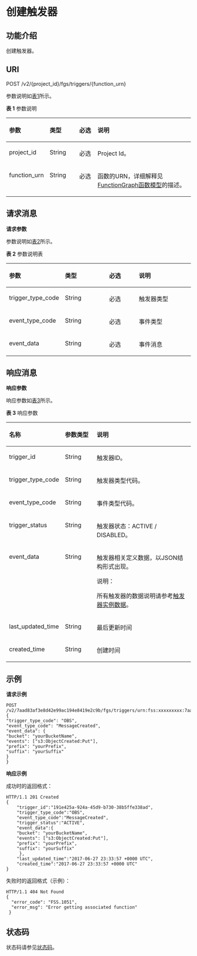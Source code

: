 # 创建触发器<a name="ZH-CN_TOPIC_0115410425"></a>

## 功能介绍<a name="section25653620"></a>

创建触发器。

## URI<a name="section29555991"></a>

POST /v2/\{project\_id\}/fgs/triggers/\{function\_urn\}

参数说明如[表1](#d0e5632)所示。

**表 1**  参数说明

<a name="d0e5632"></a>
<table><thead align="left"><tr id="row61148692"><th class="cellrowborder" valign="top" width="19.39%" id="mcps1.2.5.1.1"><p id="p54097009"><a name="p54097009"></a><a name="p54097009"></a>参数</p>
</th>
<th class="cellrowborder" valign="top" width="16.330000000000002%" id="mcps1.2.5.1.2"><p id="p19781590"><a name="p19781590"></a><a name="p19781590"></a>类型</p>
</th>
<th class="cellrowborder" valign="top" width="10.200000000000001%" id="mcps1.2.5.1.3"><p id="p58804972"><a name="p58804972"></a><a name="p58804972"></a>必选</p>
</th>
<th class="cellrowborder" valign="top" width="54.080000000000005%" id="mcps1.2.5.1.4"><p id="p65582298"><a name="p65582298"></a><a name="p65582298"></a>说明</p>
</th>
</tr>
</thead>
<tbody><tr id="row10565961"><td class="cellrowborder" valign="top" width="19.39%" headers="mcps1.2.5.1.1 "><p id="p50536545"><a name="p50536545"></a><a name="p50536545"></a>project_id</p>
</td>
<td class="cellrowborder" valign="top" width="16.330000000000002%" headers="mcps1.2.5.1.2 "><p id="p66928329"><a name="p66928329"></a><a name="p66928329"></a>String</p>
</td>
<td class="cellrowborder" valign="top" width="10.200000000000001%" headers="mcps1.2.5.1.3 "><p id="p52485545"><a name="p52485545"></a><a name="p52485545"></a>必选</p>
</td>
<td class="cellrowborder" valign="top" width="54.080000000000005%" headers="mcps1.2.5.1.4 "><p id="p23470762"><a name="p23470762"></a><a name="p23470762"></a>Project Id。</p>
</td>
</tr>
<tr id="row9910270"><td class="cellrowborder" valign="top" width="19.39%" headers="mcps1.2.5.1.1 "><p id="p64534419"><a name="p64534419"></a><a name="p64534419"></a>function_urn</p>
</td>
<td class="cellrowborder" valign="top" width="16.330000000000002%" headers="mcps1.2.5.1.2 "><p id="p59905436"><a name="p59905436"></a><a name="p59905436"></a>String</p>
</td>
<td class="cellrowborder" valign="top" width="10.200000000000001%" headers="mcps1.2.5.1.3 "><p id="p20502146"><a name="p20502146"></a><a name="p20502146"></a>必选</p>
</td>
<td class="cellrowborder" valign="top" width="54.080000000000005%" headers="mcps1.2.5.1.4 "><p id="p50061100"><a name="p50061100"></a><a name="p50061100"></a>函数的URN，详细解释见<a href="FunctionGraph函数模型.md">FunctionGraph函数模型</a>的描述。</p>
</td>
</tr>
</tbody>
</table>

## 请求消息<a name="section64677330"></a>

**请求参数**

参数说明如[表2](#table22104835)所示。

**表 2**  参数说明表

<a name="table22104835"></a>
<table><thead align="left"><tr id="row21741052"><th class="cellrowborder" valign="top" width="25.252525252525253%" id="mcps1.2.5.1.1"><p id="p16194779"><a name="p16194779"></a><a name="p16194779"></a>参数</p>
</th>
<th class="cellrowborder" valign="top" width="25.252525252525253%" id="mcps1.2.5.1.2"><p id="p36708747"><a name="p36708747"></a><a name="p36708747"></a>类型</p>
</th>
<th class="cellrowborder" valign="top" width="17.17171717171717%" id="mcps1.2.5.1.3"><p id="p20618548"><a name="p20618548"></a><a name="p20618548"></a>必选</p>
</th>
<th class="cellrowborder" valign="top" width="32.32323232323232%" id="mcps1.2.5.1.4"><p id="p59489661"><a name="p59489661"></a><a name="p59489661"></a>说明</p>
</th>
</tr>
</thead>
<tbody><tr id="row53933198"><td class="cellrowborder" valign="top" width="25.252525252525253%" headers="mcps1.2.5.1.1 "><p id="p6512912"><a name="p6512912"></a><a name="p6512912"></a>trigger_type_code</p>
</td>
<td class="cellrowborder" valign="top" width="25.252525252525253%" headers="mcps1.2.5.1.2 "><p id="p57783850"><a name="p57783850"></a><a name="p57783850"></a>String</p>
</td>
<td class="cellrowborder" valign="top" width="17.17171717171717%" headers="mcps1.2.5.1.3 "><p id="p49980293"><a name="p49980293"></a><a name="p49980293"></a>必选</p>
</td>
<td class="cellrowborder" valign="top" width="32.32323232323232%" headers="mcps1.2.5.1.4 "><p id="p21871945"><a name="p21871945"></a><a name="p21871945"></a>触发器类型</p>
</td>
</tr>
<tr id="row62629777"><td class="cellrowborder" valign="top" width="25.252525252525253%" headers="mcps1.2.5.1.1 "><p id="p39847172"><a name="p39847172"></a><a name="p39847172"></a>event_type_code</p>
</td>
<td class="cellrowborder" valign="top" width="25.252525252525253%" headers="mcps1.2.5.1.2 "><p id="p6395508"><a name="p6395508"></a><a name="p6395508"></a>String</p>
</td>
<td class="cellrowborder" valign="top" width="17.17171717171717%" headers="mcps1.2.5.1.3 "><p id="p48274120"><a name="p48274120"></a><a name="p48274120"></a>必选</p>
</td>
<td class="cellrowborder" valign="top" width="32.32323232323232%" headers="mcps1.2.5.1.4 "><p id="p17889641"><a name="p17889641"></a><a name="p17889641"></a>事件类型</p>
</td>
</tr>
<tr id="row26789041"><td class="cellrowborder" valign="top" width="25.252525252525253%" headers="mcps1.2.5.1.1 "><p id="p22428719"><a name="p22428719"></a><a name="p22428719"></a>event_data</p>
</td>
<td class="cellrowborder" valign="top" width="25.252525252525253%" headers="mcps1.2.5.1.2 "><p id="p4786990"><a name="p4786990"></a><a name="p4786990"></a>String</p>
</td>
<td class="cellrowborder" valign="top" width="17.17171717171717%" headers="mcps1.2.5.1.3 "><p id="p52201942"><a name="p52201942"></a><a name="p52201942"></a>必选</p>
</td>
<td class="cellrowborder" valign="top" width="32.32323232323232%" headers="mcps1.2.5.1.4 "><p id="p498894"><a name="p498894"></a><a name="p498894"></a>事件消息</p>
</td>
</tr>
</tbody>
</table>

## 响应消息<a name="section45225062"></a>

**响应参数**

响应参数如[表3](#table394445163918)所示。    

**表 3**  响应参数

<a name="table394445163918"></a>
<table><thead align="left"><tr id="row5944851163912"><th class="cellrowborder" valign="top" width="17.791779177917793%" id="mcps1.2.4.1.1"><p id="p7944165193912"><a name="p7944165193912"></a><a name="p7944165193912"></a>名称</p>
</th>
<th class="cellrowborder" valign="top" width="19.01190119011901%" id="mcps1.2.4.1.2"><p id="p494413519391"><a name="p494413519391"></a><a name="p494413519391"></a>参数类型</p>
</th>
<th class="cellrowborder" valign="top" width="63.19631963196319%" id="mcps1.2.4.1.3"><p id="p159441351193918"><a name="p159441351193918"></a><a name="p159441351193918"></a>说明</p>
</th>
</tr>
</thead>
<tbody><tr id="row656714506269"><td class="cellrowborder" valign="top" width="17.791779177917793%" headers="mcps1.2.4.1.1 "><p id="p897220169325"><a name="p897220169325"></a><a name="p897220169325"></a>trigger_id</p>
</td>
<td class="cellrowborder" valign="top" width="19.01190119011901%" headers="mcps1.2.4.1.2 "><p id="p460264122514"><a name="p460264122514"></a><a name="p460264122514"></a>String</p>
</td>
<td class="cellrowborder" valign="top" width="63.19631963196319%" headers="mcps1.2.4.1.3 "><p id="p3971716113216"><a name="p3971716113216"></a><a name="p3971716113216"></a>触发器ID。</p>
</td>
</tr>
<tr id="row1447114561264"><td class="cellrowborder" valign="top" width="17.791779177917793%" headers="mcps1.2.4.1.1 "><p id="p19701163322"><a name="p19701163322"></a><a name="p19701163322"></a>trigger_type_code</p>
</td>
<td class="cellrowborder" valign="top" width="19.01190119011901%" headers="mcps1.2.4.1.2 "><p id="p6987191613254"><a name="p6987191613254"></a><a name="p6987191613254"></a>String</p>
</td>
<td class="cellrowborder" valign="top" width="63.19631963196319%" headers="mcps1.2.4.1.3 "><p id="p296918163326"><a name="p296918163326"></a><a name="p296918163326"></a>触发器类型代码。</p>
</td>
</tr>
<tr id="row7901759114116"><td class="cellrowborder" valign="top" width="17.791779177917793%" headers="mcps1.2.4.1.1 "><p id="p12901145974116"><a name="p12901145974116"></a><a name="p12901145974116"></a>event_type_code</p>
</td>
<td class="cellrowborder" valign="top" width="19.01190119011901%" headers="mcps1.2.4.1.2 "><p id="p121351772514"><a name="p121351772514"></a><a name="p121351772514"></a>String</p>
</td>
<td class="cellrowborder" valign="top" width="63.19631963196319%" headers="mcps1.2.4.1.3 "><p id="p19901959104112"><a name="p19901959104112"></a><a name="p19901959104112"></a>事件类型代码。</p>
</td>
</tr>
<tr id="row105681318124210"><td class="cellrowborder" valign="top" width="17.791779177917793%" headers="mcps1.2.4.1.1 "><p id="p10568101814215"><a name="p10568101814215"></a><a name="p10568101814215"></a>trigger_status</p>
</td>
<td class="cellrowborder" valign="top" width="19.01190119011901%" headers="mcps1.2.4.1.2 "><p id="p31818174253"><a name="p31818174253"></a><a name="p31818174253"></a>String</p>
</td>
<td class="cellrowborder" valign="top" width="63.19631963196319%" headers="mcps1.2.4.1.3 "><p id="p756861834215"><a name="p756861834215"></a><a name="p756861834215"></a>触发器状态：ACTIVE / DISABLED。</p>
</td>
</tr>
<tr id="row171881259182617"><td class="cellrowborder" valign="top" width="17.791779177917793%" headers="mcps1.2.4.1.1 "><p id="p15535100113911"><a name="p15535100113911"></a><a name="p15535100113911"></a>event_data</p>
</td>
<td class="cellrowborder" valign="top" width="19.01190119011901%" headers="mcps1.2.4.1.2 "><p id="p1721191722510"><a name="p1721191722510"></a><a name="p1721191722510"></a>String</p>
</td>
<td class="cellrowborder" valign="top" width="63.19631963196319%" headers="mcps1.2.4.1.3 "><p id="p1596641617325"><a name="p1596641617325"></a><a name="p1596641617325"></a>触发器相关定义数据，以JSON结构形式出现。</p>
<div class="note" id="note195044117118"><a name="note195044117118"></a><a name="note195044117118"></a><span class="notetitle"> 说明： </span><div class="notebody"><p id="p750541191119"><a name="p750541191119"></a><a name="p750541191119"></a>所有触发器的数据说明请参考<a href="函数Trigger-Management触发器模型.md#section196721276373">触发器实例数据</a>。</p>
</div></div>
</td>
</tr>
<tr id="row560413428426"><td class="cellrowborder" valign="top" width="17.791779177917793%" headers="mcps1.2.4.1.1 "><p id="p116602024916"><a name="p116602024916"></a><a name="p116602024916"></a>last_updated_time</p>
</td>
<td class="cellrowborder" valign="top" width="19.01190119011901%" headers="mcps1.2.4.1.2 "><p id="p82641782518"><a name="p82641782518"></a><a name="p82641782518"></a>String</p>
</td>
<td class="cellrowborder" valign="top" width="63.19631963196319%" headers="mcps1.2.4.1.3 "><p id="p206041542154210"><a name="p206041542154210"></a><a name="p206041542154210"></a>最后更新时间</p>
</td>
</tr>
<tr id="row128655571423"><td class="cellrowborder" valign="top" width="17.791779177917793%" headers="mcps1.2.4.1.1 "><p id="p917943815119"><a name="p917943815119"></a><a name="p917943815119"></a>created_time</p>
</td>
<td class="cellrowborder" valign="top" width="19.01190119011901%" headers="mcps1.2.4.1.2 "><p id="p632101722516"><a name="p632101722516"></a><a name="p632101722516"></a>String</p>
</td>
<td class="cellrowborder" valign="top" width="63.19631963196319%" headers="mcps1.2.4.1.3 "><p id="p1086517578428"><a name="p1086517578428"></a><a name="p1086517578428"></a>创建时间</p>
</td>
</tr>
</tbody>
</table>

## 示例<a name="section656015812238"></a>

**请求示例**

```
POST /v2/7aad83af3e8d42e99ac194e8419e2c9b/fgs/triggers/urn:fss:xxxxxxxxx:7aad83af3e8d42e99ac194e8419e2c9b:function:default:test:latest
{
"trigger_type_code": "OBS",
"event_type_code": "MessageCreated",
"event_data": {
"bucket": "yourBucketName",
"events": ["s3:ObjectCreated:Put"],
"prefix": "yourPrefix",
"suffix": "yourSuffix"
}
}
```

**响应示例**

成功时的返回格式：

```
HTTP/1.1 201 Created 
{ 
    "trigger_id":"191e425a-924a-45d9-b730-38b5ffe338ad", 
    "trigger_type_code":"OBS", 
    "event_type_code":"MessageCreated", 
    "trigger_status":"ACTIVE", 
    "event_data":{ 
    "bucket": "yourBucketName",  
    "events": ["s3:ObjectCreated:Put"],  
    "prefix": "yourPrefix",  
    "suffix": "yourSuffix"
     }, 
    "last_updated_time":"2017-06-27 23:33:57 +0000 UTC", 
    "created_time":"2017-06-27 23:33:57 +0000 UTC" 
}
```

失败时的返回格式（示例）：

```
HTTP/1.1 404 Not Found 
{ 
  "error_code": "FSS.1051", 
  "error_msg": "Error getting associated function" 
 }
```

## 状态码<a name="section4372381"></a>

状态码请参见[状态码](状态码.md)。


